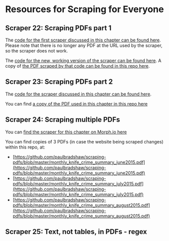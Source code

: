 # Resources for Scraping for Everyone

## Scraper 22: Scraping PDFs part 1

The [code for the first scraper discussed in this chapter can be found here](https://github.com/paulbradshaw/scraping-pdfs/blob/master/python_pdftoxml_scraper.py). Please note that there is no longer any PDF at the URL used by the scraper, so the scraper does not work.

The [code for the new, working version of the scraper can be found here](https://github.com/paulbradshaw/Lords_Committee_Minutes/blob/master/scraper.py). A copy of [the PDF scraped by that code can be found in this repo here](https://github.com/paulbradshaw/scraping-for-everyone/blob/master/scraping-pdfs/HCMinutes-1-290616.pdf).

## Scraper 23: Scraping PDFs part 2
The [code for the scraper discussed in this chapter can be found here](https://github.com/paulbradshaw/speed_cameras/blob/master/scraper.py).

You can find [a copy of the PDF used in this chapter in this repo here](https://github.com/paulbradshaw/scraping-pdfs/blob/master/03092012_forwebsite.pdf)

## Scraper 24: Scraping multiple PDFs

You can [find the scraper for this chapter on Morph.io here](https://morph.io/paulbradshaw/MetPolice_knifecrime)

You can find copies of 3 PDFs (in case the website being scraped changes) within this repo, at:
* [https://github.com/paulbradshaw/scraping-pdfs/blob/master/monthly_knife_crime_summary_june2015.pdf](https://github.com/paulbradshaw/scraping-pdfs/blob/master/monthly_knife_crime_summary_june2015.pdf)
*  [https://github.com/paulbradshaw/scraping-pdfs/blob/master/monthly_knife_crime_summary_july2015.pdf](https://github.com/paulbradshaw/scraping-pdfs/blob/master/monthly_knife_crime_summary_july2015.pdf)
* [https://github.com/paulbradshaw/scraping-pdfs/blob/master/monthly_knife_crime_summary_august2015.pdf](https://github.com/paulbradshaw/scraping-pdfs/blob/master/monthly_knife_crime_summary_august2015.pdf)

## Scraper 25: Text, not tables, in PDFs - regex
